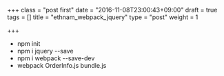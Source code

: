 +++
class = "post first"
date = "2016-11-08T23:00:43+09:00"
draft = true
tags = []
title = "ethnam_webpack_jquery"
type = "post"
weight = 1

+++

* npm init
* npm i jquery --save
* npm i webpack --save-dev
* webpack OrderInfo.js bundle.js
